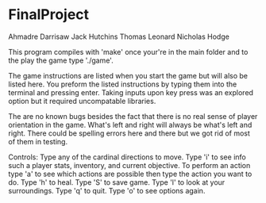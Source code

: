 # FinalProject

Ahmadre Darrisaw
Jack Hutchins
Thomas Leonard
Nicholas Hodge

This program compiles with 'make' once your're in the main folder
and to the play the game type './game'.

The game instructions are listed when you start the game but will
also be listed here. You preform the listed instructions by typing 
them into the terminal and pressing enter. Taking inputs upon key 
press was an explored option but it required uncompatable libraries.

The are no known bugs besides the fact that there is no real sense of 
player orientation in the game. What's left and right will always be what's 
left and right. There could be spelling errors here and there but we got 
rid of most of them in testing. 

Controls:
Type any of the cardinal directions to move.
Type 'i' to see info such a player stats, inventory, and current objective.
To perform an action type 'a' to see which actions are possible then type the action you want to do.
Type 'h' to heal. 
Type 'S' to save game.
Type 'l' to look at your surroundings.
Type 'q' to quit.
Type 'o' to see options again.
